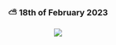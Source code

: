  <div align='center'>
 
### ⛅ 18th of February 2023

![](https://www.icegif.com/wp-content/uploads/2023/01/icegif-1560.gif)

 </div>
